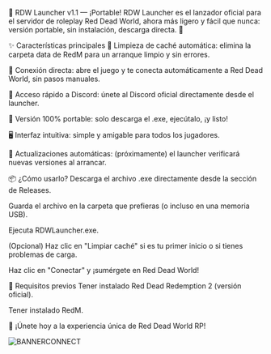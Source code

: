 🚀 RDW Launcher v1.1 — ¡Portable!
RDW Launcher es el lanzador oficial para el servidor de roleplay Red Dead World, ahora más ligero y fácil que nunca: versión portable, sin instalación, descarga directa. 🤠

✨ Características principales
🧹 Limpieza de caché automática: elimina la carpeta data de RedM para un arranque limpio y sin errores.

🎯 Conexión directa: abre el juego y te conecta automáticamente a Red Dead World, sin pasos manuales.

📢 Acceso rápido a Discord: únete al Discord oficial directamente desde el launcher.

🎒 Versión 100% portable: solo descarga el .exe, ejecútalo, ¡y listo!

🖥️ Interfaz intuitiva: simple y amigable para todos los jugadores.

🔄 Actualizaciones automáticas: (próximamente) el launcher verificará nuevas versiones al arrancar.

📦 ¿Cómo usarlo?
Descarga el archivo .exe directamente desde la sección de Releases.

Guarda el archivo en la carpeta que prefieras (o incluso en una memoria USB).

Ejecuta RDWLauncher.exe.

(Opcional) Haz clic en "Limpiar caché" si es tu primer inicio o si tienes problemas de carga.

Haz clic en "Conectar" y ¡sumérgete en Red Dead World!

🎯 Requisitos previos
Tener instalado Red Dead Redemption 2 (versión oficial).

Tener instalado RedM.

🌵 ¡Únete hoy a la experiencia única de Red Dead World RP!

![BANNERCONNECT](https://github.com/user-attachments/assets/ddef9f55-caf5-4dde-b42b-76f81562e0b2)
